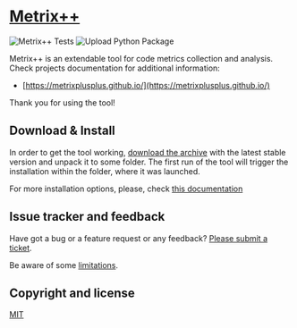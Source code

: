 # [Metrix++](https://github.com/metrixplusplus/metrixplusplus)

![Metrix++ Tests](https://github.com/metrixplusplus/metrixplusplus/workflows/Metrix++%20Tests/badge.svg)
![Upload Python Package](https://github.com/metrixplusplus/metrixplusplus/workflows/Upload%20Python%20Package/badge.svg)

Metrix++ is an extendable tool for code metrics collection and analysis.
Check projects documentation for additional information:
* [https://metrixplusplus.github.io/](https://metrixplusplus.github.io/)

Thank you for using the tool!

## Download & Install
In order to get the tool working, [download the archive](https://github.com/metrixplusplus/metrixplusplus/releases)
with the latest stable version and unpack it to some folder.
The first run of the tool will trigger the installation within the folder, where it was launched.

For more installation options, please, check [this documentation](https://metrixplusplus.github.io/home.html#download_section)

## Issue tracker and feedback 
Have got a bug or a feature request or any feedback?
[Please submit a ticket](https://github.com/metrixplusplus/metrixplusplus/issues/new).

Be aware of some [limitations](https://github.com/metrixplusplus/metrixplusplus/blob/master/LIMITATIONS.md).

## Copyright and license
[MIT](https://github.com/metrixplusplus/metrixplusplus/blob/master/LICENSE)